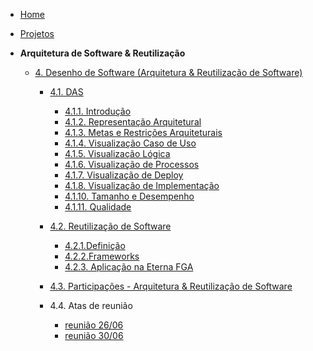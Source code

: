 <!-- docs/_sidebar.md -->

- [Home](README.md)
- [Projetos](/Projeto/Projeto.md)

- **Arquitetura de Software & Reutilização**
  - [4. Desenho de Software (Arquitetura & Reutilização de Software)](/ArquiteturaReutilizacao/4.ArquiteturaReutilizacao.md)
    - [4.1. DAS](/ArquiteturaReutilizacao/4.1.DAS.md)
      - [4.1.1. Introdução](/ArquiteturaReutilizacao/4.1.1.Introducao.md)
      - [4.1.2. Representação Arquitetural](/ArquiteturaReutilizacao/4.1.2.RepresentacaoArquitetural.md)
      - [4.1.3. Metas e Restrições Arquiteturais](/ArquiteturaReutilizacao/4.1.3.metas.md)
      - [4.1.4. Visualização Caso de Uso](/ArquiteturaReutilizacao/4.1.4.VisualizacaoCasoUso.md)
      - [4.1.5. Visualização Lógica](/ArquiteturaReutilizacao/4.1.5.VisualizacaoLogica.md)
      - [4.1.6. Visualização de Processos](/ArquiteturaReutilizacao/4.1.6.VisualizacaoProcessos.md)
      - [4.1.7. Visualização de Deploy](/ArquiteturaReutilizacao/4.1.7.VisualizacaodeDeploy.md)
      - [4.1.8. Visualização de Implementação](/ArquiteturaReutilizacao/4.1.8.VisualizacaodeImplementacao.md)
      - [4.1.10. Tamanho e Desempenho](/ArquiteturaReutilizacao/4.1.10.SizePerformance.md)
      - [4.1.11. Qualidade](/ArquiteturaReutilizacao/4.1.11.Qualidade.md)

    - [4.2. Reutilização de Software](/ArquiteturaReutilizacao/4.2.ReutilizacaoDeSoftware.md)
      - [4.2.1.Definição](/ArquiteturaReutilizacao/4.2.1.Definicao.md)
      - [4.2.2.Frameworks](/ArquiteturaReutilizacao/4.2.2.Frameworks.md)
      - [4.2.3. Aplicação na Eterna FGA](/ArquiteturaReutilizacao/4.2.5.Aplicacao.md)
    - [4.3. Participações - Arquitetura & Reutilização de Software](/ArquiteturaReutilizacao/4.3.ParticipacoesArqReutilizacao.md)
    - 4.4. Atas de reunião
      - [reunião 26/06](/Atas/reunião2506)
      - [reunião 30/06](/Atas/reunião3006)
